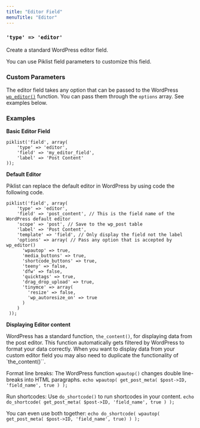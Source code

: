 ```yaml
---
title: "Editor Field"
menuTitle: "Editor"
---
```

### `'type' => 'editor'`

Create a standard WordPress editor field.

You can use Piklist field parameters to customize this field.

### Custom Parameters
The editor field takes any option that can be passed to the WordPress [`wp_editor()`](https://codex.wordpress.org/Function_Reference/wp_editor) function. You can pass them through the `options` array. See examples below.

### Examples
**Basic Editor Field**
```
piklist('field', array(
    'type' => 'editor',
    'field' => 'my_editor_field',
    'label' => 'Post Content'
));
```

**Default Editor**

Piklist can replace the default editor in WordPress by using code the following code.
```
piklist('field', array(
    'type' => 'editor',
    'field' => 'post_content', // This is the field name of the WordPress default editor
    'scope' => 'post', // Save to the wp_post table
    'label' => 'Post Content',
    'template' => 'field', // Only display the field not the label
    'options' => array( // Pass any option that is accepted by wp_editor()
      'wpautop' => true,
      'media_buttons' => true,
      'shortcode_buttons' => true,
      'teeny' => false,
      'dfw' => false,
      'quicktags' => true,
      'drag_drop_upload' => true,
      'tinymce' => array(
        'resize' => false,
        'wp_autoresize_on' => true
      )
    )
 ));
```

**Displaying Editor content**

WordPress has a standard function, `the_content()`, for displaying data from the post editor. This function automatically gets filtered by WordPress to format your data correctly. When you want to display data from your custom editor field you may also need to duplicate the functionality of `the_content()``.

Format line breaks:
The WordPress function `wpautop()` changes double line-breaks into HTML paragraphs.
`echo wpautop( get_post_meta( $post->ID, 'field_name', true ) );`

Run shortcodes:
Use `do_shortcode()` to run shortcodes in your content.
`echo do_shortcode( get_post_meta( $post->ID, 'field_name', true ) );`

You can even use both together:
`echo do_shortcode( wpautop( get_post_meta( $post->ID, 'field_name', true) ) );`
